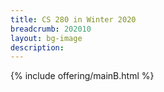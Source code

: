 ```yaml
---
title: CS 280 in Winter 2020
breadcrumb: 202010
layout: bg-image
description:
---
```


{% include offering/mainB.html %}
